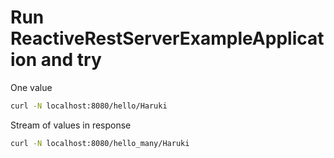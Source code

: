 # Run ReactiveRestServerExampleApplication and try
One value
```bash
curl -N localhost:8080/hello/Haruki
```
Stream of values in response
```bash
curl -N localhost:8080/hello_many/Haruki
```